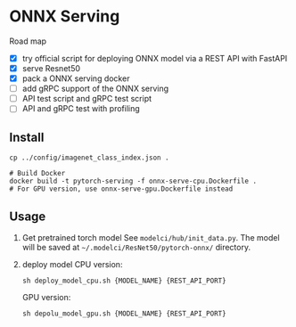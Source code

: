 # ONNX Serving

Road map  
- [x] try official script for deploying ONNX model via a REST API with FastAPI  
- [x] serve Resnet50  
- [x] pack a ONNX serving docker  
- [ ] add gRPC support of the ONNX serving  
- [ ] API test script and gRPC test script  
- [ ] API and gRPC test with profiling  

## Install
```shell script
cp ../config/imagenet_class_index.json .

# Build Docker
docker build -t pytorch-serving -f onnx-serve-cpu.Dockerfile .  
# For GPU version, use onnx-serve-gpu.Dockerfile instead
```

## Usage
1. Get pretrained torch model
    See `modelci/hub/init_data.py`.
    The model will be saved at `~/.modelci/ResNet50/pytorch-onnx/` directory.

2. deploy model
    CPU version:
    ```shell script
    sh deploy_model_cpu.sh {MODEL_NAME} {REST_API_PORT}
    ```
    GPU version:
    ```shll script
    sh depolu_model_gpu.sh {MODEL_NAME} {REST_API_PORT}
    ```
